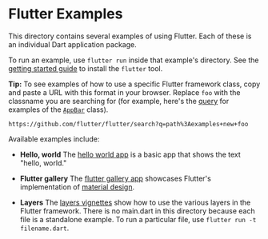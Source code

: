 Flutter Examples
================

This directory contains several examples of using Flutter. Each of these is an
individual Dart application package.

To run an example, use `flutter run` inside that example's directory.  See the
[getting started guide](https://flutter.io/getting-started/) to install
the `flutter` tool.

**Tip:** To see examples of how to use a specific Flutter framework class,
copy and paste a URL with this format in your browser. Replace `foo` with the
classname you are searching for (for example, here's the [query](https://github.com/flutter/flutter/search?q=path%3Aexamples+new+AppBar) for examples of
the [`AppBar`](https://docs.flutter.io/flutter/material/AppBar-class.html) class).

```
https://github.com/flutter/flutter/search?q=path%3Aexamples+new+foo
```

Available examples include:

- **Hello, world** The [hello world app](hello_world) is a basic app that shows
  the text "hello, world."

- **Flutter gallery** The [flutter gallery app](flutter_gallery) showcases
  Flutter's implementation of [material design](https://material.google.com/).

- **Layers** The [layers vignettes](layers) show how to use the various layers
  in the Flutter framework. There is no main.dart in this directory because each
  file is a standalone example. To run a particular file, use
  `flutter run -t filename.dart`.
